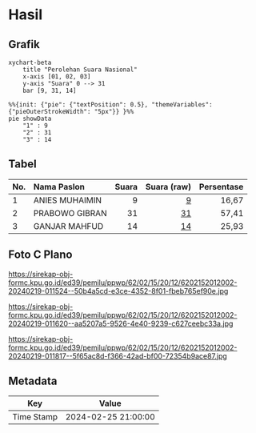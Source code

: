 # Hasil

## Grafik

```mermaid
xychart-beta
    title "Perolehan Suara Nasional"
    x-axis [01, 02, 03]
    y-axis "Suara" 0 --> 31
    bar [9, 31, 14]
```

```mermaid
%%{init: {"pie": {"textPosition": 0.5}, "themeVariables": {"pieOuterStrokeWidth": "5px"}} }%%
pie showData
    "1" : 9
    "2" : 31
    "3" : 14
```

## Tabel

| No. | Nama Paslon    | Suara | Suara (raw) | Persentase |
|:--- |:-------------- | -----:| -----------:| ----------:|
| 1   | ANIES MUHAIMIN | 9     | [9][p-1]    | 16,67      |
| 2   | PRABOWO GIBRAN | 31    | [31][p-2]   | 57,41      |
| 3   | GANJAR MAHFUD  | 14    | [14][p-3]   | 25,93      |


[p-1]: https://github.com/gigit-pemilu/pemilu-2024/blob/main/pilpres/hitung-suara/sub/62-kalimantan-tengah/sub/02-kotawaringin-timur/sub/15-bukit-santuai/sub/2012-tumbang-torung/sub/002-tps/sub/paslon-1.txt
[p-2]: https://github.com/gigit-pemilu/pemilu-2024/blob/main/pilpres/hitung-suara/sub/62-kalimantan-tengah/sub/02-kotawaringin-timur/sub/15-bukit-santuai/sub/2012-tumbang-torung/sub/002-tps/sub/paslon-2.txt
[p-3]: https://github.com/gigit-pemilu/pemilu-2024/blob/main/pilpres/hitung-suara/sub/62-kalimantan-tengah/sub/02-kotawaringin-timur/sub/15-bukit-santuai/sub/2012-tumbang-torung/sub/002-tps/sub/paslon-3.txt

## Foto C Plano

https://sirekap-obj-formc.kpu.go.id/ed39/pemilu/ppwp/62/02/15/20/12/6202152012002-20240219-011524--50b4a5cd-e3ce-4352-8f01-fbeb765ef90e.jpg

https://sirekap-obj-formc.kpu.go.id/ed39/pemilu/ppwp/62/02/15/20/12/6202152012002-20240219-011620--aa5207a5-9526-4e40-9239-c627ceebc33a.jpg

https://sirekap-obj-formc.kpu.go.id/ed39/pemilu/ppwp/62/02/15/20/12/6202152012002-20240219-011817--5f65ac8d-f366-42ad-bf00-72354b9ace87.jpg


## Metadata

| Key        | Value               |
| ---------- | ------------------- |
| Time Stamp | 2024-02-25 21:00:00 |




